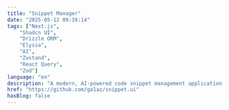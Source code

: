 ```yaml
---
title: "Snippet Manager"
date: "2025-05-12 09:38:14"
tags: ["Next.js",
    "Shadcn UI",
    "Drizzle ORM",
    "Elysia",
    "AI",
    "Zustand",
    "React Query",
    "Zod"]
language: "en"
description: "A modern, AI-powered code snippet management application that enables you to create, organize, and share your code snippets."
href: "https://github.com/ga1az/snippet.ui"
hasBlog: false
---
```

